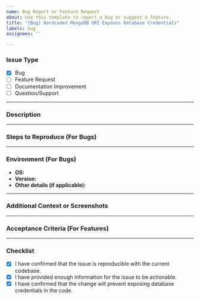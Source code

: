 ```yaml
---
name: Bug Report or Feature Request
about: Use this template to report a bug or suggest a feature.
title: "[Bug] Hardcoded MongoDB URI Exposes Database Credentials"
labels: bug
assignees: ''

---
```


### Issue Type
<!-- Please check one of the options using an "x" -->
- [x] Bug
- [ ] Feature Request
- [ ] Documentation Improvement
- [ ] Question/Support

---

### Description

---

### Steps to Reproduce (For Bugs)

---

### Environment (For Bugs)
- **OS:**  
- **Version:**  
- **Other details (if applicable):**  

---

### Additional Context or Screenshots
<!-- Add any other context about the problem or feature here, such as logs or screenshots. -->

---

### Acceptance Criteria (For Features)
<!-- What needs to be done to consider this feature implemented? -->

---

### Checklist
<!-- Mark items as completed using an "x" -->
- [x] I have confirmed that the issue is reproducible with the current codebase.
- [x] I have provided enough information for the issue to be actionable.
- [x] I have confirmed that the change will prevent exposing database credentials in the code.
